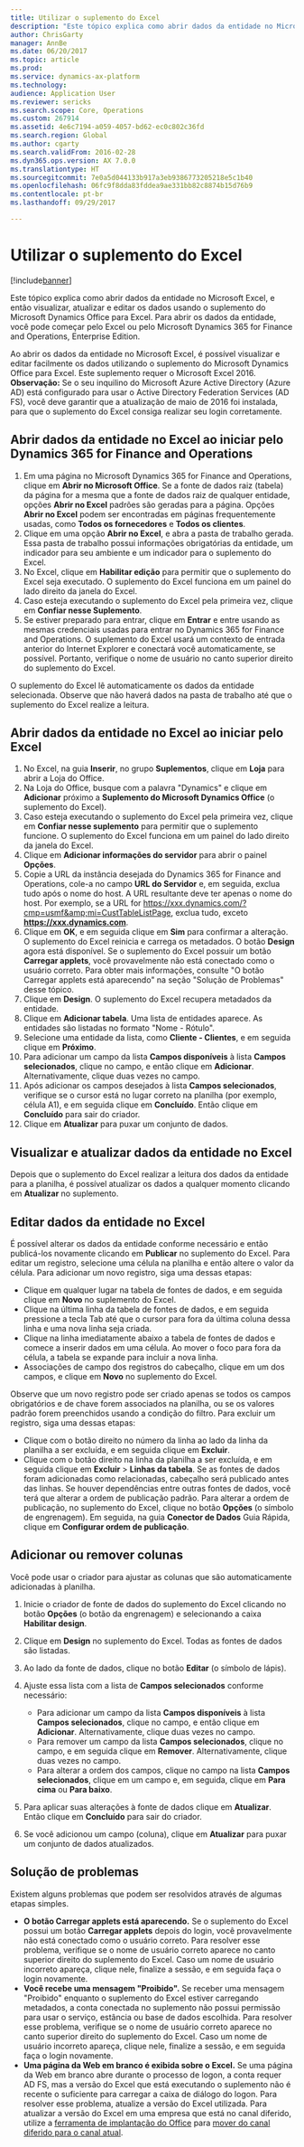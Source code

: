 ```yaml
---
title: Utilizar o suplemento do Excel
description: "Este tópico explica como abrir dados da entidade no Microsoft Excel, e então visualizar, atualizar e editar os dados usando o suplemento do Microsoft Dynamics Office para Excel."
author: ChrisGarty
manager: AnnBe
ms.date: 06/20/2017
ms.topic: article
ms.prod: 
ms.service: dynamics-ax-platform
ms.technology: 
audience: Application User
ms.reviewer: sericks
ms.search.scope: Core, Operations
ms.custom: 267914
ms.assetid: 4e6c7194-a059-4057-bd62-ec0c802c36fd
ms.search.region: Global
ms.author: cgarty
ms.search.validFrom: 2016-02-28
ms.dyn365.ops.version: AX 7.0.0
ms.translationtype: HT
ms.sourcegitcommit: 7e0a5d044133b917a3eb9386773205218e5c1b40
ms.openlocfilehash: 06fc9f8dda83fddea9ae331bb82c8874b15d76b9
ms.contentlocale: pt-br
ms.lasthandoff: 09/29/2017

---
```


# <a name="use-the-excel-add-in"></a>Utilizar o suplemento do Excel

[!include[banner](../includes/banner.md)]


Este tópico explica como abrir dados da entidade no Microsoft Excel, e então visualizar, atualizar e editar os dados usando o suplemento do Microsoft Dynamics Office para Excel. Para abrir os dados da entidade, você pode começar pelo Excel ou pelo Microsoft Dynamics 365 for Finance and Operations, Enterprise Edition.

Ao abrir os dados da entidade no Microsoft Excel, é possível visualizar e editar facilmente os dados utilizando o suplemento do Microsoft Dynamics Office para Excel. Este suplemento requer o Microsoft Excel 2016. **Observação:** Se o seu inquilino do Microsoft Azure Active Directory (Azure AD) está configurado para usar o Active Directory Federation Services (AD FS), você deve garantir que a atualização de maio de 2016 foi instalada, para que o suplemento do Excel consiga realizar seu login corretamente.

## <a name="open-entity-data-in-excel-when-you-start-from-dynamics-365-for-finance-and-operations"></a>Abrir dados da entidade no Excel ao iniciar pelo Dynamics 365 for Finance and Operations
1.  Em uma página no Microsoft Dynamics 365 for Finance and Operations, clique em **Abrir no Microsoft Office**. Se a fonte de dados raiz (tabela) da página for a mesma que a fonte de dados raiz de qualquer entidade, opções **Abrir no Excel** padrões são geradas para a página. Opções **Abrir no Excel** podem ser encontradas em páginas frequentemente usadas, como **Todos os fornecedores** e **Todos os clientes**.
2.  Clique em uma opção **Abrir no Excel**, e abra a pasta de trabalho gerada. Essa pasta de trabalho possui informações obrigatórias da entidade, um indicador para seu ambiente e um indicador para o suplemento do Excel.
3.  No Excel, clique em **Habilitar edição** para permitir que o suplemento do Excel seja executado. O suplemento do Excel funciona em um painel do lado direito da janela do Excel.
4.  Caso esteja executando o suplemento do Excel pela primeira vez, clique em **Confiar nesse Suplemento**.
5.  Se estiver preparado para entrar, clique em **Entrar** e entre usando as mesmas credenciais usadas para entrar no Dynamics 365 for Finance and Operations. O suplemento do Excel usará um contexto de entrada anterior do Internet Explorer e conectará você automaticamente, se possível. Portanto, verifique o nome de usuário no canto superior direito do suplemento do Excel.

O suplemento do Excel lê automaticamente os dados da entidade selecionada. Observe que não haverá dados na pasta de trabalho até que o suplemento do Excel realize a leitura.

## <a name="open-entity-data-in-excel-when-you-start-from-excel"></a>Abrir dados da entidade no Excel ao iniciar pelo Excel
1.  No Excel, na guia **Inserir**, no grupo **Suplementos**, clique em **Loja** para abrir a Loja do Office.
2.  Na Loja do Office, busque com a palavra "Dynamics" e clique em **Adicionar** próximo a **Suplemento do Microsoft Dynamics Office** (o suplemento do Excel).
3.  Caso esteja executando o suplemento do Excel pela primeira vez, clique em **Confiar nesse suplemento** para permitir que o suplemento funcione. O suplemento do Excel funciona em um painel do lado direito da janela do Excel.
4.  Clique em **Adicionar informações do servidor** para abrir o painel **Opções**.
5.  Copie a URL da instância desejada do Dynamics 365 for Finance and Operations, cole-a no campo **URL do Servidor** e, em seguida, exclua tudo após o nome do host. A URL resultante deve ter apenas o nome do host.
Por exemplo, se a URL for https://xxx.dynamics.com/?cmp=usmf&amp;mi=CustTableListPage, exclua tudo, exceto **https://xxx.dynamics.com**.
6.  Clique em **OK**, e em seguida clique em **Sim** para confirmar a alteração. O suplemento do Excel reinicia e carrega os metadados. O botão **Design** agora está disponível. Se o suplemento do Excel possuir um botão **Carregar applets**, você provavelmente não está conectado como o usuário correto. Para obter mais informações, consulte "O botão Carregar applets está aparecendo" na seção "Solução de Problemas" desse tópico.
7.  Clique em **Design**. O suplemento do Excel recupera metadados da entidade.
8.  Clique em **Adicionar tabela**. Uma lista de entidades aparece. As entidades são listadas no formato "Nome - Rótulo".
9.  Selecione uma entidade da lista, como **Cliente - Clientes**, e em seguida clique em **Próximo**.
10. Para adicionar um campo da lista **Campos disponíveis** à lista **Campos selecionados**, clique no campo, e então clique em **Adicionar**. Alternativamente, clique duas vezes no campo.
11. Após adicionar os campos desejados à lista **Campos selecionados**, verifique se o cursor está no lugar correto na planilha (por exemplo, célula A1), e em seguida clique em **Concluído**. Então clique em **Concluído** para sair do criador.
12. Clique em **Atualizar** para puxar um conjunto de dados.

## <a name="view-and-update-entity-data-in-excel"></a>Visualizar e atualizar dados da entidade no Excel
Depois que o suplemento do Excel realizar a leitura dos dados da entidade para a planilha, é possível atualizar os dados a qualquer momento clicando em **Atualizar** no suplemento.

## <a name="edit-entity-data-in-excel"></a>Editar dados da entidade no Excel
É possível alterar os dados da entidade conforme necessário e então publicá-los novamente clicando em **Publicar** no suplemento do Excel. Para editar um registro, selecione uma célula na planilha e então altere o valor da célula. Para adicionar um novo registro, siga uma dessas etapas:

-   Clique em qualquer lugar na tabela de fontes de dados, e em seguida clique em **Novo** no suplemento do Excel.
-   Clique na última linha da tabela de fontes de dados, e em seguida pressione a tecla Tab até que o cursor para fora da última coluna dessa linha e uma nova linha seja criada.
-   Clique na linha imediatamente abaixo a tabela de fontes de dados e comece a inserir dados em uma célula. Ao mover o foco para fora da célula, a tabela se expande para incluir a nova linha.
-   Associações de campo dos registros do cabeçalho, clique em um dos campos, e clique em **Novo** no suplemento do Excel.

Observe que um novo registro pode ser criado apenas se todos os campos obrigatórios e de chave forem associados na planilha, ou se os valores padrão forem preenchidos usando a condição do filtro.
Para excluir um registro, siga uma dessas etapas:

-   Clique com o botão direito no número da linha ao lado da linha da planilha a ser excluída, e em seguida clique em **Excluir**.
-   Clique com o botão direito na linha da planilha a ser excluída, e em seguida clique em **Excluir** &gt; **Linhas da tabela**.
Se as fontes de dados foram adicionadas como relacionadas, cabeçalho será publicado antes das linhas. Se houver dependências entre outras fontes de dados, você terá que alterar a ordem de publicação padrão. Para alterar a ordem de publicação, no suplemento do Excel, clique no botão **Opções** (o símbolo de engrenagem). Em seguida, na guia **Conector de Dados** Guia Rápida, clique em **Configurar ordem de publicação**.

## <a name="add-or-remove-columns"></a>Adicionar ou remover colunas
Você pode usar o criador para ajustar as colunas que são automaticamente adicionadas à planilha.

1.  Inicie o criador de fonte de dados do suplemento do Excel clicando no botão **Opções** (o botão da engrenagem) e selecionando a caixa **Habilitar design**.
2.  Clique em **Design** no suplemento do Excel. Todas as fontes de dados são listadas.
3.  Ao lado da fonte de dados, clique no botão **Editar** (o símbolo de lápis).
4.  Ajuste essa lista com a lista de **Campos selecionados** conforme necessário:
    -   Para adicionar um campo da lista **Campos disponíveis** à lista **Campos selecionados**, clique no campo, e então clique em **Adicionar**. Alternativamente, clique duas vezes no campo.
    -   Para remover um campo da lista **Campos selecionados**, clique no campo, e em seguida clique em **Remover**. Alternativamente, clique duas vezes no campo.
    -   Para alterar a ordem dos campos, clique no campo na lista **Campos selecionados**, clique em um campo e, em seguida, clique em **Para cima** ou **Para baixo**.

5. Para aplicar suas alterações à fonte de dados clique em **Atualizar**. Então clique em **Concluído** para sair do criador. 
6. Se você adicionou um campo (coluna), clique em **Atualizar** para puxar um conjunto de dados atualizados.

## <a name="troubleshooting"></a>Solução de problemas
Existem alguns problemas que podem ser resolvidos através de algumas etapas simples.

-   **O botão Carregar applets está aparecendo.** Se o suplemento do Excel possui um botão **Carregar applets** depois do login, você provavelmente não está conectado como o usuário correto. Para resolver esse problema, verifique se o nome de usuário correto aparece no canto superior direito do suplemento do Excel. Caso um nome de usuário incorreto apareça, clique nele, finalize a sessão, e em seguida faça o login novamente.
-   **Você recebe uma mensagem "Proibido".** Se receber uma mensagem "Proibido" enquanto o suplemento do Excel estiver carregando metadados, a conta conectada no suplemento não possui permissão para usar o serviço, estância ou base de dados escolhida. Para resolver esse problema, verifique se o nome de usuário correto aparece no canto superior direito do suplemento do Excel. Caso um nome de usuário incorreto apareça, clique nele, finalize a sessão, e em seguida faça o login novamente.
-   **Uma página da Web em branco é exibida sobre o Excel.** Se uma página da Web em branco abre durante o processo de logon, a conta requer AD FS, mas a versão do Excel que está executando o suplemento não é recente o suficiente para carregar a caixa de diálogo do logon. Para resolver esse problema, atualize a versão do Excel utilizada. Para atualizar a versão do Excel em uma empresa que está no canal diferido, utilize a [ferramenta de implantação do Office](https://technet.microsoft.com/library/jj219422.aspx) para [mover do canal diferido para o canal atual](https://technet.microsoft.com/library/mt455210.aspx).





